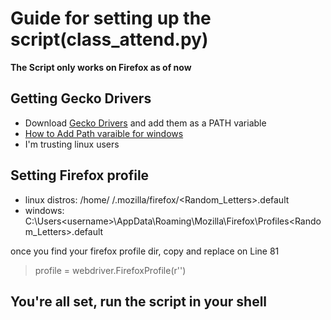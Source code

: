 # Guide for setting up the script(class_attend.py)

**The Script only works on Firefox as of now**

## Getting Gecko Drivers
- Download [Gecko Drivers](https://github.com/mozilla/geckodriver/releases) and add them as a PATH variable
- [How to Add Path varaible for windows](https://www.youtube.com/watch?v=ADh_OFBfdEE)
- I'm trusting linux users

## Setting Firefox profile

- linux distros: /home/ <username> /.mozilla/firefox/<Random_Letters>.default
- windows: C:\Users\<username>\AppData\Roaming\Mozilla\Firefox\Profiles\<Random_Letters>.default

once you find your firefox profile dir,  copy and replace <profile-path> on Line 81
>profile = webdriver.FirefoxProfile(r'<profile-path>')

## You're all set, run the script in your shell